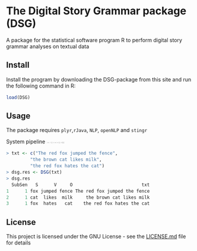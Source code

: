 # The Digital Story Grammar package (DSG)
A package for the statistical software program R to perform digital story grammar analyses on textual data

## Install
Install the program by downloading the DSG-package from this site and run the following command in R: <br/>

``` r
load(DSG)
```

##  Usage
The package requires `plyr`,`rJava`, `NLP`, `openNLP` and `stingr`

System pipeline
<img src="https://github.com/sban/narratives/blob/master/SystemPipelineW.png" width="48">



``` r
> txt <- c("The red fox jumped the fence", 
         "the brown cat likes milk", 
         "the red fox hates the cat")
> dsg.res <- DSG(txt)
> dsg.res
  SubSen   S      V     O                          txt
1      1 fox jumped fence The red fox jumped the fence
2      1 cat  likes  milk     the brown cat likes milk
3      1 fox  hates   cat    the red fox hates the cat
```

## License

This project is licensed under the GNU License - see the [LICENSE.md](LICENSE.md) file for details

